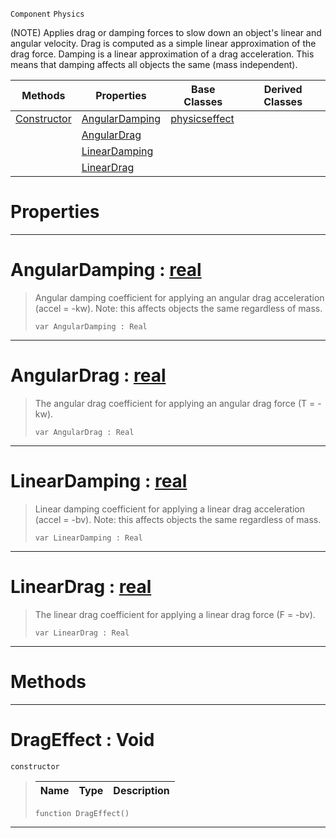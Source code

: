  `Component` `Physics`



(NOTE) Applies drag or damping forces to slow down an object's linear and angular velocity. Drag is computed as a simple linear approximation of the drag force. Damping is a linear approximation of a drag acceleration. This means that damping affects all objects the same (mass independent).

|Methods|Properties|Base Classes|Derived Classes|
|---|---|---|---|
|[ Constructor](drageffect.md#drageffect-void)|[ AngularDamping](drageffect.md#angulardamping-zilch-engi)|[physicseffect](physicseffect.md)| |
| |[ AngularDrag](drageffect.md#angulardrag-zilch-engine)| | |
| |[ LinearDamping](drageffect.md#lineardamping-zilch-engin)| | |
| |[ LinearDrag](drageffect.md#lineardrag-zilch-engine-d)| | |


 #  Properties


---  
 #  AngularDamping : [real](../nada_base_types/real.md)

> Angular damping coefficient for applying an angular drag acceleration (accel = -kw). Note: this affects objects the same regardless of mass.
> ```TS:Nada
> var AngularDamping : Real


---  
 #  AngularDrag : [real](../nada_base_types/real.md)

> The angular drag coefficient for applying an angular drag force (T = -kw).
> ```TS:Nada
> var AngularDrag : Real


---  
 #  LinearDamping : [real](../nada_base_types/real.md)

> Linear damping coefficient for applying a linear drag acceleration (accel = -bv). Note: this affects objects the same regardless of mass.
> ```TS:Nada
> var LinearDamping : Real


---  
 #  LinearDrag : [real](../nada_base_types/real.md)

> The linear drag coefficient for applying a linear drag force (F = -bv).
> ```TS:Nada
> var LinearDrag : Real


---  
 #  Methods


---  
 #  DragEffect : Void

 `constructor`

> 
> |Name|Type|Description|
> |---|---|---|
> ```TS:Nada
> function DragEffect()
> ``` 


---  
 

 